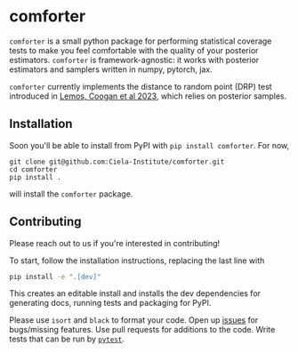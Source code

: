 # comforter

`comforter` is a small python package for performing statistical coverage tests
to make you feel comfortable with the quality of your posterior estimators. `comforter`
is framework-agnostic: it works with posterior estimators and samplers written in
numpy, pytorch, jax.

`comforter` currently implements the distance to random point (DRP) test introduced
in [Lemos, Coogan et al 2023](https://arxiv.org/abs/2302.03026), which relies on
posterior samples.

<!-- An upcoming release will implement the highest posterior density region test (HPDR; see [Hermans, Delaunoy et al 2022](https://arxiv.org/abs/2110.06581) or [Cole et al 2022](https://arxiv.org/abs/2111.08030)), which requires a posterior density estimator. -->

## Installation

Soon you'll be able to install from PyPI with `pip install comforter`. For now,
```
git clone git@github.com:Ciela-Institute/comforter.git
cd comforter
pip install .
```
will install the `comforter` package.

## Contributing

Please reach out to us if you're interested in contributing!

To start, follow the installation instructions, replacing the last line with
```bash
pip install -e ".[dev]"
```
This creates an editable install and installs the dev dependencies for generating
docs, running tests and packaging for PyPI.

Please use `isort` and `black` to format your code. Open up [issues](https://github.com/Ciela-Institute/comforter/issues)
for bugs/missing features. Use pull requests for additions to the code. Write tests
that can be run by [`pytest`](https://docs.pytest.org/).
